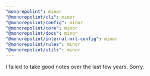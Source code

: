 ```yaml
---
"monorepolint": minor
"@monorepolint/cli": minor
"@monorepolint/config": minor
"@monorepolint/core": minor
"@monorepolint/docs": minor
"@monorepolint/internal-mrl-config": minor
"@monorepolint/rules": minor
"@monorepolint/utils": minor
---
```


I failed to take good notes over the last few years. Sorry.
